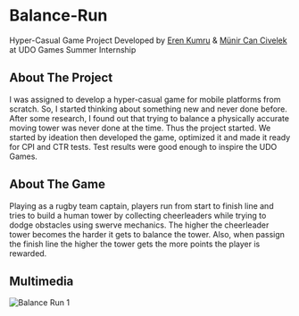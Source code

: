 # Balance-Run
Hyper-Casual Game Project Developed by [Eren Kumru](https://github.com/ErenKumru) & [Münir Can Civelek](https://github.com/munircan) at UDO Games Summer Internship

## About The Project
I was assigned to develop a hyper-casual game for mobile platforms from scratch. So, I started thinking about something new and never done before. 
After some research, I found out that trying to balance a physically accurate moving tower was never done at the time. Thus the project started.
We started by ideation then developed the game, optimized it and made it ready for CPI and CTR tests. Test results were good enough to inspire the UDO Games.

## About The Game
Playing as a rugby team captain, players run from start to finish line and tries to build a human tower by collecting cheerleaders while trying to dodge obstacles using swerve mechanics.
The higher the cheerleader tower becomes the harder it gets to balance the tower. Also, when passign the finish line the higher the tower gets the more points the player is rewarded.

## Multimedia
![Balance Run 1](https://drive.google.com/drive/folders/1i8kufSdyXio9TWreXaeqPMNqYKqaXUUn)
